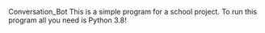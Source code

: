 Conversation_Bot
This is a simple program for a school project.
To run this program all you need is Python 3.8!
